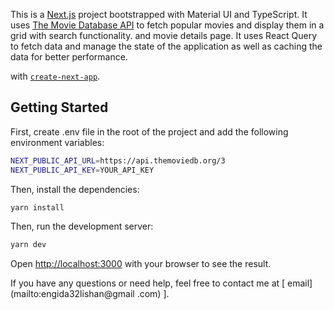 This is a [Next.js](https://nextjs.org/) project bootstrapped with Material UI and TypeScript. It uses [The Movie Database API](https://www.themoviedb.org/documentation/api) to fetch popular movies and display them in a grid with search functionality. and movie details page.
It uses React Query to fetch data and manage the state of the application as well as caching the data for better performance.

 with [`create-next-app`](https://github.com/vercel/next.js/tree/canary/packages/create-next-app).

## Getting Started


First, create .env file in the root of the project and add the following environment variables:

```bash
NEXT_PUBLIC_API_URL=https://api.themoviedb.org/3
NEXT_PUBLIC_API_KEY=YOUR_API_KEY
```

Then, install the dependencies:
  
  ```bash 
  yarn install
  ```
Then, run the development server:

```bash
yarn dev
```


 

Open [http://localhost:3000](http://localhost:3000) with your browser to see the result.

 
If you have any questions or need help, feel free to contact me at [ email](mailto:engida32lishan@gmail .com) ].
 
 
